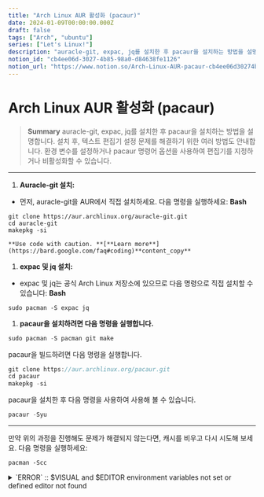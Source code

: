 ```yaml
---
title: "Arch Linux AUR 활성화 (pacaur)"
date: 2024-01-09T00:00:00.000Z
draft: false
tags: ["Arch", "ubuntu"]
series: ["Let's Linux!"]
description: "auracle-git, expac, jq를 설치한 후 pacaur을 설치하는 방법을 설명합니다. 설치 후, 텍스트 편집기 설정 문제를 해결하기 위한 여러 방법도 안내합니다. 환경 변수를 설정하거나 pacaur 명령어 옵션을 사용하여 편집기를 지정하거나 비활성화할 수 있습니다."
notion_id: "cb4ee06d-3027-4b85-98a0-d84638fe1126"
notion_url: "https://www.notion.so/Arch-Linux-AUR-pacaur-cb4ee06d30274b8598a0d84638fe1126"
---
```


# Arch Linux AUR 활성화 (pacaur)

> **Summary**
> auracle-git, expac, jq를 설치한 후 pacaur을 설치하는 방법을 설명합니다. 설치 후, 텍스트 편집기 설정 문제를 해결하기 위한 여러 방법도 안내합니다. 환경 변수를 설정하거나 pacaur 명령어 옵션을 사용하여 편집기를 지정하거나 비활성화할 수 있습니다.

---

1. **Auracle-git 설치:**
  - 먼저, auracle-git을 AUR에서 직접 설치하세요. 다음 명령을 실행하세요:
    **Bash**

```plain text
git clone https://aur.archlinux.org/auracle-git.git
cd auracle-git
makepkg -si

```

    **Use code with caution. **[**Learn more**](https://bard.google.com/faq#coding)**content_copy**

1. **expac 및 jq 설치:**
  - expac 및 jq는 공식 Arch Linux 저장소에 있으므로 다음 명령으로 직접 설치할 수 있습니다:
    **Bash**

```plain text
sudo pacman -S expac jq
```

1. **pacaur을 설치하려면 다음 명령을 실행합니다.**
```c++
sudo pacman -S pacman git make
```

  pacaur을 빌드하려면 다음 명령을 실행합니다.

```c++
git clone https://aur.archlinux.org/pacaur.git
cd pacaur
makepkg -si
```

  pacaur을 설치한 후 다음 명령을 사용하여 사용해 볼 수 있습니다.

```c++
pacaur -Syu
```


---

만약 위의 과정을 진행해도 문제가 해결되지 않는다면, 캐시를 비우고 다시 시도해 보세요. 다음 명령을 실행하세요:


```plain text
pacman -Scc
```


<details>
<summary>`ERROR` :: $VISUAL and $EDITOR environment variables not set or defined editor not found</summary>

[sbu@archlinux ~]$ pacaur -Syu
:: $VISUAL and $EDITOR environment variables not set or defined editor not found
이 에러는 무엇이며 어떻게 해결할 수 있습니까?

**edit**

View other drafts

**volume_up**

![Image](https://www.gstatic.com/lamda/images/sparkle_resting_v2_darkmode_2bdb7df2724e450073ede.gif)

![Image](https://fonts.gstatic.com/s/e/notoemoji/latest/1f680/emoji.svg)

이 에러는 pacaur가 텍스트 편집기를 찾을 수 없다는 것을 의미합니다. pacaur는 패키지를 설치하거나 업데이트할 때 텍스트 편집기를 사용하여 패키지 설명서를 편집해야 합니다.

이 문제를 해결하려면 다음 중 하나를 수행해야 합니다.

- **$EDITOR 또는 $VISUAL 환경 변수를 설정합니다.** 이 변수에는 텍스트 편집기의 경로가 포함됩니다. 다음 명령을 사용하여 편집기를 설정할 수 있습니다.
`export EDITOR="/usr/bin/vim"`

- **pacaur의 옵션으로 텍스트 편집기를 지정합니다.** 다음 명령을 사용하여 텍스트 편집기를 지정할 수 있습니다.
`pacaur -Syu --editor=vim`

- **pacaur의 옵션으로 텍스트 편집기를 사용하지 않도록 설정합니다.** 다음 명령을 사용하여 텍스트 편집기를 사용하지 않도록 설정할 수 있습니다.
`pacaur -Syu --noedit`

**해결 방법 1: $EDITOR 또는 $VISUAL 환경 변수 설정**

이 방법은 가장 일반적인 방법입니다. 다음 명령을 사용하여 편집기를 설정할 수 있습니다.

`export EDITOR="/usr/bin/vim"`

이 명령은 pacaur가 /usr/bin/vim 텍스트 편집기를 사용하도록 설정합니다. 다른 텍스트 편집기를 사용하려면 해당 텍스트 편집기의 경로를 대신 지정합니다.

**해결 방법 2: pacaur 옵션으로 텍스트 편집기 지정**

이 방법은 텍스트 편집기를 일시적으로 지정하는 데 사용할 수 있습니다. 다음 명령을 사용하여 텍스트 편집기를 지정할 수 있습니다.

`pacaur -Syu --editor=vim`

이 명령은 pacaur가 vim 텍스트 편집기를 사용하여 패키지 설명서를 편집하도록 설정합니다.

**해결 방법 3: pacaur 옵션으로 텍스트 편집기 사용하지 않도록 설정**

이 방법은 텍스트 편집기를 사용하지 않고 패키지를 설치하거나 업데이트하려는 경우 사용할 수 있습니다. 다음 명령을 사용하여 텍스트 편집기를 사용하지 않도록 설정할 수 있습니다.

`pacaur -Syu --noedit`

이 명령은 pacaur가 패키지 설명서를 편집하지 않고 패키지를 설치하거나 업데이트하도록 설정합니다.

</details>


